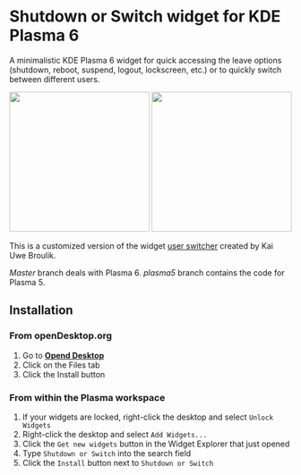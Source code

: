 # Shutdown or Switch widget for KDE Plasma 6

A minimalistic KDE Plasma 6 widget for quick accessing the leave options (shutdown, reboot, suspend, logout, lockscreen, etc.) or to quickly switch between different users.

<div>
<img src="https://raw.githubusercontent.com/Davide-sd/shutdown_or_switch/master/imgs/img1.png" width=250/>
<img src="https://raw.githubusercontent.com/Davide-sd/shutdown_or_switch/master/imgs/img2.png" width=250/>
</div>

This is a customized version of the widget [user switcher](https://github.com/KDE/kdeplasma-addons/tree/master/applets/userswitcher) created by Kai Uwe Broulik.

*Master* branch deals with Plasma 6. *plasma5* branch contains the code for Plasma 5.

## Installation

### From openDesktop.org

1. Go to **[Opend Desktop](https://www.opendesktop.org/p/1288430/)**
2. Click on the Files tab
3. Click the Install button

### From within the Plasma workspace

1. If your widgets are locked, right-click the desktop and select `Unlock Widgets`
2. Right-click the desktop and select `Add Widgets...`
3. Click the `Get new widgets` button in the Widget Explorer that just opened
4. Type `Shutdown or Switch` into the search field
5. Click the `Install` button next to `Shutdown or Switch`
